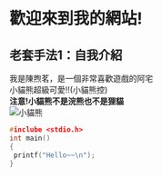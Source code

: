 # 歡迎來到我的網站!

## 老套手法1：自我介紹
我是陳煦茗，是一個非常喜歡遊戲的阿宅 <br> 
小貓熊超級可愛!!(小貓熊控) <br> 
**注意!小貓熊不是浣熊也不是狸貓** <br> 
![小貓熊](https://encrypted-tbn0.gstatic.com/images?q=tbn:ANd9GcRm7JuCoLDAoMii19qcZlpjdRhTrurb-EAueA&usqp=CAU)
 ```C
#inclube <stdio.h>
int main()
{
  printf("Hello~~\n");
}
 ```
